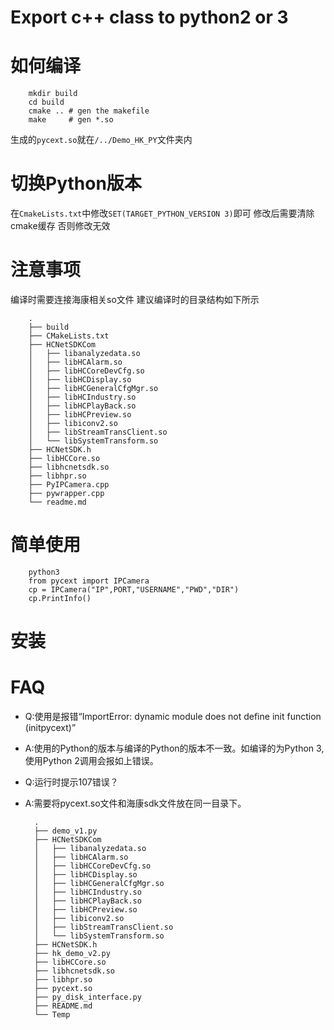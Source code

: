 # Export c++ class to python2 or 3

# 如何编译
        mkdir build
        cd build
        cmake .. # gen the makefile
        make     # gen *.so

生成的`pycext.so`就在`/../Demo_HK_PY`文件夹内

# 切换Python版本
在`CmakeLists.txt`中修改`SET(TARGET_PYTHON_VERSION 3)`即可
修改后需要清除cmake缓存 否则修改无效

# 注意事项
编译时需要连接海康相关so文件
建议编译时的目录结构如下所示

        .
        ├── build
        ├── CMakeLists.txt
        ├── HCNetSDKCom
        │   ├── libanalyzedata.so
        │   ├── libHCAlarm.so
        │   ├── libHCCoreDevCfg.so
        │   ├── libHCDisplay.so
        │   ├── libHCGeneralCfgMgr.so
        │   ├── libHCIndustry.so
        │   ├── libHCPlayBack.so
        │   ├── libHCPreview.so
        │   ├── libiconv2.so
        │   ├── libStreamTransClient.so
        │   └── libSystemTransform.so
        ├── HCNetSDK.h
        ├── libHCCore.so
        ├── libhcnetsdk.so
        ├── libhpr.so
        ├── PyIPCamera.cpp
        ├── pywrapper.cpp
        └── readme.md

# 简单使用
        python3
        from pycext import IPCamera
        cp = IPCamera("IP",PORT,"USERNAME","PWD","DIR")
        cp.PrintInfo()

# 安装


# FAQ
* Q:使用是报错“ImportError: dynamic module does not define init function (initpycext)”
* A:使用的Python的版本与编译的Python的版本不一致。如编译的为Python 3,使用Python 2调用会报如上错误。

* Q:运行时提示107错误？
* A:需要将pycext.so文件和海康sdk文件放在同一目录下。

        .
        ├── demo_v1.py
        ├── HCNetSDKCom
        │   ├── libanalyzedata.so
        │   ├── libHCAlarm.so
        │   ├── libHCCoreDevCfg.so
        │   ├── libHCDisplay.so
        │   ├── libHCGeneralCfgMgr.so
        │   ├── libHCIndustry.so
        │   ├── libHCPlayBack.so
        │   ├── libHCPreview.so
        │   ├── libiconv2.so
        │   ├── libStreamTransClient.so
        │   └── libSystemTransform.so
        ├── HCNetSDK.h
        ├── hk_demo_v2.py
        ├── libHCCore.so
        ├── libhcnetsdk.so
        ├── libhpr.so
        ├── pycext.so
        ├── py_disk_interface.py
        ├── README.md
        └── Temp
